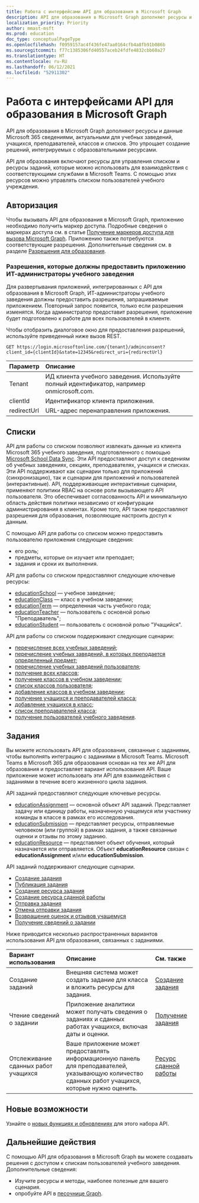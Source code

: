 ```yaml
---
title: Работа с интерфейсами API для образования в Microsoft Graph
description: API для образования в Microsoft Graph дополняют ресурсы и данные Microsoft 365 сведениями, актуальными для учебных заведений, учащихся, преподавателей, классов и списков. Это упрощает создание решений, интегрируемых с образовательными ресурсами.
localization_priority: Priority
author: mmast-msft
ms.prod: education
doc_type: conceptualPageType
ms.openlocfilehash: f0959157ac4f436fe47aa0164cfb4a8fb91b086b
ms.sourcegitcommit: f77c1385306fd40557aceb24fdfe4832cbb60a27
ms.translationtype: HT
ms.contentlocale: ru-RU
ms.lasthandoff: 06/12/2021
ms.locfileid: "52911302"
---
```

# <a name="working-with-education-apis-in-microsoft-graph"></a>Работа с интерфейсами API для образования в Microsoft Graph

API для образования в Microsoft Graph дополняют ресурсы и данные Microsoft 365 сведениями, актуальными для учебных заведений, учащихся, преподавателей, классов и списков. Это упрощает создание решений, интегрируемых с образовательными ресурсами.

API для образования включают ресурсы для управления списком и ресурсы заданий, которые можно использовать для взаимодействия с соответствующими службами в Microsoft Teams. С помощью этих ресурсов можно управлять списком пользователей учебного учреждения.

## <a name="authorization"></a>Авторизация

Чтобы вызывать API для образования в Microsoft Graph, приложению необходимо получить маркер доступа. Подробные сведения о маркерах доступа см. в статье [Получение маркеров доступа для вызова Microsoft Graph](/graph/auth/). Приложению также потребуются соответствующие разрешения. Дополнительные сведения см. в разделе [Разрешения для образования](/graph/permissions-reference#education-permissions).

### <a name="app-permissions-to-enable-school-it-admins-to-consent"></a>Разрешения, которые должны предоставить приложению ИТ-администраторы учебного заведения

Для развертывания приложений, интегрированных с API для образования в Microsoft Graph, ИТ-администраторы учебного заведения должны предоставить разрешения, запрашиваемые приложением. Повторный запрос появится, только если разрешения изменятся. Когда администратор предоставит разрешения, приложение будет подготовлено к работе для всех пользователей в клиенте.

Чтобы отобразить диалоговое окно для предоставления разрешений, используйте приведенный ниже вызов REST.

```http
GET https://login.microsoftonline.com/{tenant}/adminconsent?
client_id={clientId}&state=12345&redirect_uri={redirectUrl}
```

| Параметр   | Описание                                                               |
| :---------- | :------------------------------------------------------------------------ |
| Tenant      | ИД клиента учебного заведения. Используйте полный идентификатор, например onmicrosoft.com. |
| clientId    | Идентификатор клиента приложения.                                                     |
| redirectUrl | URL-адрес перенаправления приложения.                                                         |

## <a name="rostering"></a>Списки

API для работы со списком позволяют извлекать данные из клиента Microsoft 365 учебного заведения, подготовленного с помощью [Microsoft School Data Sync](https://sds.microsoft.com/). Эти API предоставляют доступ к сведениям об учебных заведениях, секциях, преподавателях, учащихся и списках. Эти API поддерживают как сценарии только для приложений (синхронизацию), так и сценарии для приложений и пользователей (интерактивные). API, поддерживающие интерактивные сценарии, применяют политики RBAC на основе роли вызывающего API пользователя. Это обеспечивает согласованность API и минимальную область действия политики независимо от конфигурации администрирования в клиентах. Кроме того, API также предоставляют разрешения для образования, позволяющие настроить доступ к данным.

С помощью API для работы со списком можно предоставить пользователю приложения следующие сведения:

- его роль;
- предметы, которые он изучает или преподает;
- задания и сроки их выполнения.

API для работы со списком предоставляют следующие ключевые ресурсы:

- [educationSchool](educationschool.md) — учебное заведение;
- [educationClass](educationclass.md) — класс в учебном заведении;
- [educationTerm](educationterm.md) — определенная часть учебного года;
- [educationTeacher](educationteacher.md) — пользователь с основной ролью "Преподаватель";
- [educationStudent](educationstudent.md) — пользователь с основной ролью "Учащийся".

API для работы со списком поддерживают следующие сценарии:

- [перечисление всех учебных заведений](../api/educationschool-list.md);
- [перечисление учебных заведений, в которых преподается определенный предмет](../api/educationclass-list-schools.md);
- [перечисление учебных заведений пользователя](../api/educationuser-list-schools.md);
- [получение всех классов](../api/educationclass-list.md);
- [получение классов в учебном заведении](../api/educationschool-list-classes.md);
- [список классов пользователя](../api/educationuser-list-classes.md);
- [добавление классов в учебном заведении](../api/educationschool-post-classes.md);
- [получение учащихся и преподавателей класса](../api/educationclass-list-members.md);
- [добавление учащихся в класс](../api/educationclass-post-members.md);
- [список преподавателей класса](../api/educationclass-list-teachers.md);
- [получение пользователей учебного заведения](../api/educationschool-list-users.md).

<!-- Should you list delete scenarios here as well? -->

## <a name="assignments"></a>Задания

Вы можете использовать API для образования, связанные с заданиями, чтобы выполнять интеграцию с заданиями в Microsoft Teams. Microsoft Teams в Microsoft 365 для образования основан на тех же API для образования и предоставляет вариант использования API. Ваше приложение может использовать эти API для взаимодействия с заданиями в течение всего жизненного цикла задания. 

API заданий предоставляют следующие ключевые ресурсы.

- [educationAssignment](educationassignment.md) — основной объект API заданий. Представляет задачу или единицу работы, назначенную учащемуся или участнику команды в классе в рамках его исследования.
- [educationSubmission](educationsubmission.md) — представляет ресурсы, отправляемые человеком (или группой) в рамках задания, а также связанные оценки и отзывы по этому заданию.
- [educationResource](educationresource.md) — представляет объект обучения, который назначается или отправляется. Объект **educationResource** связан с **educationAssignment** и/или **educationSubmission**.

API заданий поддерживают следующие сценарии.

- [Создание задания](../api/educationclass-post-assignment.md)
- [Публикация задания](../api/educationassignment-publish.md)
- [Создание ресурса задания](../api/educationassignment-post-resource.md)
- [Создание ресурса сданной работы](../api/educationsubmission-post-resources.md)
- [Отправка задания](../api/educationsubmission-submit.md)
- [Отмена отправки задания](../api/educationsubmission-unsubmit.md)
- [Возвращение оценок и отзывов учащемуся](../api/educationsubmission-return.md)
- [Получение сведений о задании](../api/educationuser-list-assignments.md)

Ниже приводится несколько распространенных вариантов использования API для образования, связанных с заданиями.

| Вариант использования                    | Описание                                                                                                         | См. также                                                          |
| :-------------------------- | :------------------------------------------------------------------------------------------------------------------ | :---------------------------------------------------------------- |
| Создание заданий          | Внешняя система может создать задание для класса и вложить ресурсы для задания.                   | [Создание задания](../api/educationassignment-post-resource.md) |
| Чтение сведений о задании | Приложение аналитики может получать сведения о заданиях и сданных работах учащихся, включая даты и оценки. | [Получение задания](../api/educationassignment-get.md)               |
| Отслеживание сданных работ учащихся   | Ваше приложение может предоставлять информационную панель для преподавателей, указывающую количество сданных работ учащихся, которые нужно оценить.           | [Ресурс сданной работы](educationsubmission.md)                     |

## <a name="whats-new"></a>Новые возможности

Узнайте о [новых функциях и обновлениях](/graph/whats-new-overview) для этого набора API.

## <a name="next-steps"></a>Дальнейшие действия

С помощью API для образования в Microsoft Graph вы можете создавать решения с доступом к спискам пользователей учебного заведения. Дополнительные сведения:

- Изучите ресурсы и методы, наиболее полезные для вашего сценария.
- опробуйте API в [песочнице Graph](https://developer.microsoft.com/graph/graph-explorer).

